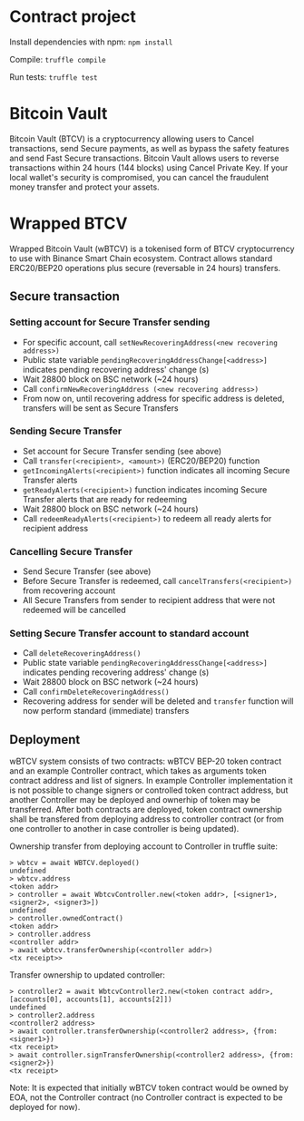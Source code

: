 # Contract project
Install dependencies with npm:
`npm install`

Compile:
`truffle compile`

Run tests:
`truffle test`

# Bitcoin Vault
Bitcoin Vault (BTCV) is a cryptocurrency allowing users to Cancel transactions, send Secure payments, as well as bypass the safety features and send Fast Secure transactions.
Bitcoin Vault allows users to reverse transactions within 24 hours (144 blocks) using Cancel Private Key. If your local wallet's security is compromised, you can cancel the fraudulent money transfer and protect your assets.

# Wrapped BTCV
Wrapped Bitcoin Vault (wBTCV) is a tokenised form of BTCV cryptocurrency to use with Binance Smart Chain ecosystem. Contract allows standard ERC20/BEP20 operations plus secure (reversable in 24 hours) transfers.

## Secure transaction
### Setting account for Secure Transfer sending
* For specific account, call `setNewRecoveringAddress(<new recovering address>)`
* Public state variable `pendingRecoveringAddressChange[<address>]` indicates pending recovering address' change (s)
* Wait 28800 block on BSC network (~24 hours)
* Call `confirmNewRecoveringAddress (<new recovering address>)`
* From now on, until recovering address for specific address is deleted, transfers will be sent as Secure Transfers

### Sending Secure Transfer
* Set account for Secure Transfer sending (see above)
* Call `transfer(<recipient>, <amount>)` (ERC20/BEP20) function
* `getIncomingAlerts(<recipient>)` function indicates all incoming Secure Transfer alerts  
* `getReadyAlerts(<recipient>)` function indicates incoming Secure Transfer alerts that are ready for redeeming
* Wait 28800 block on BSC network (~24 hours)
* Call `redeemReadyAlerts(<recipient>)` to redeem all ready alerts for recipient address

### Cancelling Secure Transfer
* Send Secure Transfer (see above)
* Before Secure Transfer is redeemed, call `cancelTransfers(<recipient>)` from recovering account
* All Secure Transfers from sender to recipient address that were not redeemed will be cancelled

### Setting Secure Transfer account to standard account
* Call `deleteRecoveringAddress()`
* Public state variable `pendingRecoveringAddressChange[<address>]` indicates pending recovering address' change (s)
* Wait 28800 block on BSC network (~24 hours)
* Call `confirmDeleteRecoveringAddress()`
* Recovering address for sender will be deleted and `transfer` function will now perform standard (immediate) transfers

## Deployment
wBTCV system consists of two contracts: wBTCV BEP-20 token contract and an example Controller contract, which takes 
as arguments token contract address and list of signers. In example Controller implementation it is not possible 
to change signers or controlled token contract address, but another Controller may be deployed and ownerhip of token may be transferred. After both contracts are deployed,
token contract ownership shall be transfered from deploying address to controller contract (or from one controller to another in case controller is being updated).

Ownership transfer from deploying account to Controller in truffle suite:
```aidl
> wbtcv = await WBTCV.deployed()
undefined
> wbtcv.address
<token addr>
> controller = await WbtcvController.new(<token addr>, [<signer1>, <signer2>, <signer3>])
undefined
> controller.ownedContract()
<token addr>
> controller.address
<controller addr>
> await wbtcv.transferOwnership(<controller addr>)
<tx receipt>>
```
Transfer ownership to updated controller:
```aidl
> controller2 = await WbtcvController2.new(<token contract addr>, [accounts[0], accounts[1], accounts[2]])
undefined
> controller2.address
<controller2 address>
> await controller.transferOwnership(<controller2 address>, {from: <signer1>})
<tx receipt>
> await controller.signTransferOwnership(<controller2 address>, {from: <signer2>})
<tx receipt>

```
Note: It is expected that initially wBTCV token contract would be owned by EOA, not the Controller contract (no Controller contract is expected to be deployed for now).